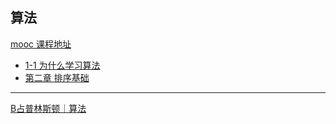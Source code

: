 ## 算法

[mooc 课程地址](https://coding.imooc.com/class/chapter/71.html#Anchor)

- [1-1 为什么学习算法](./docs/chapter/c-1/readme.md)
- [第二章 排序基础](./docs/chapter/c2/readme.md)


---

[B占普林斯顿｜算法](https://www.bilibili.com/video/BV1Jt411P77c/?spm_id_from=333.337.top_right_bar_window_custom_collection.content.click&vd_source=82b7ac2fbd7ece380f983e2c23199d99)


  
